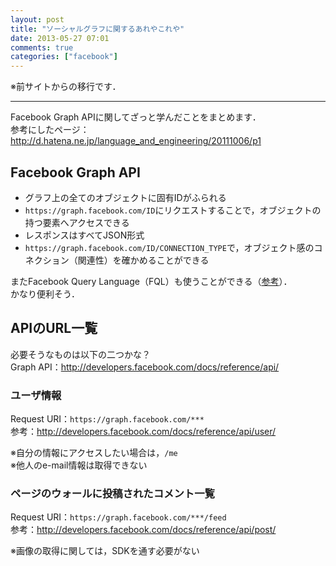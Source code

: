 ```yaml
---
layout: post
title: "ソーシャルグラフに関するあれやこれや"
date: 2013-05-27 07:01
comments: true
categories: ["facebook"]
---
```


※前サイトからの移行です．

<!-- more -->

-----------------------------------

Facebook Graph APIに関してざっと学んだことをまとめます．  <br/>
参考にしたページ：http://d.hatena.ne.jp/language_and_engineering/20111006/p1


## Facebook Graph API

* グラフ上の全てのオブジェクトに固有IDがふられる
* `https://graph.facebook.com/ID`にリクエストすることで，オブジェクトの持つ要素へアクセスできる
* レスポンスはすべてJSON形式
* `https://graph.facebook.com/ID/CONNECTION_TYPE`で，オブジェクト感のコネクション（関連性）を確かめることができる

またFacebook Query Language（FQL）も使うことができる（[参考](http://developers.facebook.com/docs/reference/fql/)）．  <br/>
かなり便利そう．

## APIのURL一覧

必要そうなものは以下の二つかな？  <br/>
Graph API：http://developers.facebook.com/docs/reference/api/


### ユーザ情報

Request URI：`https://graph.facebook.com/***`  <br/>
参考：http://developers.facebook.com/docs/reference/api/user/

※自分の情報にアクセスしたい場合は，`/me`  <br/>
※他人のe-mail情報は取得できない


### ページのウォールに投稿されたコメント一覧

Request URI：`https://graph.facebook.com/***/feed`  <br/>
参考：http://developers.facebook.com/docs/reference/api/post/

※画像の取得に関しては，SDKを通す必要がない
